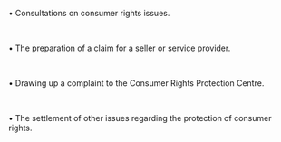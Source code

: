 • Consultations on consumer rights issues.

<br/>

• The preparation of a claim for a seller or service provider.

<br/>

• Drawing up a complaint to the Consumer Rights Protection Centre.

<br/>

• The settlement of other issues regarding the protection of consumer rights.

